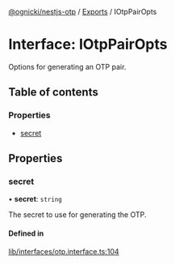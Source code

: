 [@ognicki/nestjs-otp](../README.md) / [Exports](../modules.md) / IOtpPairOpts

# Interface: IOtpPairOpts

Options for generating an OTP pair.

## Table of contents

### Properties

- [secret](IOtpPairOpts.md#secret)

## Properties

### secret

• **secret**: `string`

The secret to use for generating the OTP.

#### Defined in

[lib/interfaces/otp.interface.ts:104](https://github.com/mwognicki/nestjs-otp/blob/d42d984/lib/interfaces/otp.interface.ts#L104)
